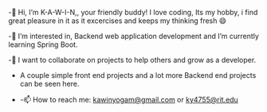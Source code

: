 -👋 Hi, I’m K-A-W-I-N,, your friendly buddy! I love coding, Its my hobby, i find great pleasure in it as it excercises and keeps my thinking fresh 😄

-👀 I’m interested in, Backend web application development and I’m currently learning Spring Boot.

-💞️ I want to collaborate on projects to help others and grow as a developer.

- A couple simple front end projects and a lot more Backend end projects can be seen here.

- -📫 How to reach me: kawinyogam@gmail.com or ky4755@rit.edu
<!---
CodeNinjaSecrets/CodeNinjaSecrets is a ✨ special ✨ repository because its `README.md` (this file) appears on your GitHub profile.
You can click the Preview link to take a look at your changes.
--->
